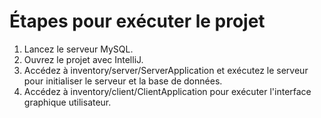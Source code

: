 # Étapes pour exécuter le projet

1. Lancez le serveur MySQL.
2. Ouvrez le projet avec IntelliJ.
3. Accédez à inventory/server/ServerApplication et exécutez le serveur pour initialiser le serveur et la base de données.
4. Accédez à inventory/client/ClientApplication pour exécuter l'interface graphique utilisateur.
